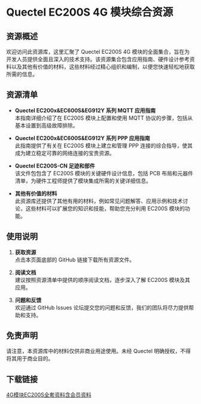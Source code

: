 # Quectel EC200S 4G 模块综合资源

## 资源概述

欢迎访问此资源库，这里汇聚了 Quectel EC200S 4G 模块的全面集合，旨在为开发人员提供全面且深入的技术支持。该资源集合包含应用指南、硬件设计参考资料以及其他有价值的材料，这些材料经过精心组织和编制，以便您快速轻松地获取所需的信息。

## 资源清单

- **Quectel EC200x&EC600S&EG912Y 系列 MQTT 应用指南**  
  本指南详细介绍了在 EC200S 模块上配置和使用 MQTT 协议的步骤，包括从基本设置到高级故障排除。

- **Quectel EC200x&EC600S&EG912Y 系列 PPP 应用指南**  
  此指南提供了有关在 EC200S 模块上建立和管理 PPP 连接的综合指导，使其成为建立稳定可靠的网络连接的宝贵资源。

- **Quectel EC200S-CN 足迹和部件**  
  该文件包包含了 EC200S 模块的关键硬件设计信息，包括 PCB 布局和元器件清单，为硬件工程师提供了模块集成所需的关键详细信息。

- **其他有价值的材料**  
  此资源库还提供了其他有用的材料，例如常见问题解答、应用示例和技术讨论，这些材料可以扩展您的知识和技能，帮助您充分利用 EC200S 模块的功能。

## 使用说明

1. **获取资源**  
   点击本页面底部的 GitHub 链接下载所有资源文件。

2. **阅读文档**  
   建议按照资源清单中提供的顺序阅读文档，逐步深入了解 EC200S 模块及其应用。

3. **问题和反馈**  
   欢迎通过 GitHub Issues 论坛提交您的问题和反馈，我们的团队将尽力提供帮助和支持。

## 免责声明

请注意，本资源库中的材料仅供非商业用途使用。未经 Quectel 明确授权，不得将其用于商业目的。

## 下载链接

[4G模块EC200S全套资料含会员资料](https://pan.quark.cn/s/568c23fd8547)
